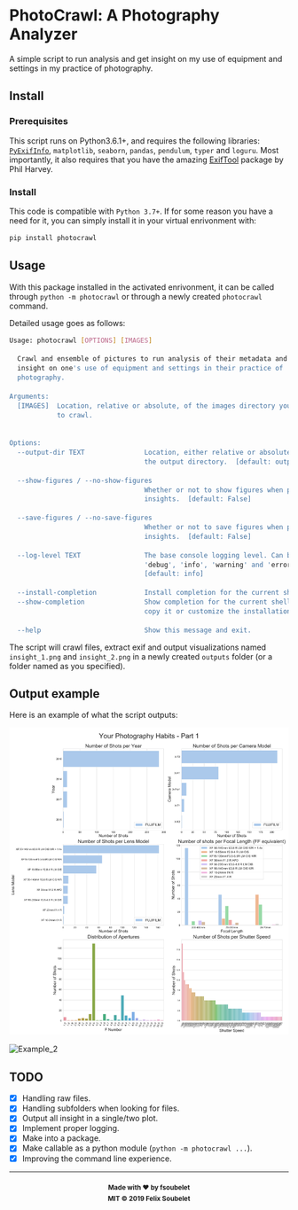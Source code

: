 # PhotoCrawl: A Photography Analyzer

A simple script to run analysis and get insight on my use of equipment and settings in my practice of photography.

## Install

### Prerequisites

This script runs on Python3.6.1+, and requires the following libraries: [`PyExifInfo`][pyexifinfo], `matplotlib`, `seaborn`, `pandas`, `pendulum`, `typer` and `loguru`.
Most importantly, it also requires that you have the amazing [ExifTool][exiftool] package by Phil Harvey.

### Install

This code is compatible with `Python 3.7+`.
If for some reason you have a need for it, you can simply install it in your virtual enrivonment with:
```bash
pip install photocrawl
```

## Usage

With this package installed in the activated enrivonment, it can be called through `python -m photocrawl` or through a newly created `photocrawl` command.


Detailed usage goes as follows:
```bash
Usage: photocrawl [OPTIONS] [IMAGES]

  Crawl and ensemble of pictures to run analysis of their metadata and get
  insight on one's use of equipment and settings in their practice of
  photography.

Arguments:
  [IMAGES]  Location, relative or absolute, of the images directory you wish
            to crawl.


Options:
  --output-dir TEXT               Location, either relative or absolute, of
                                  the output directory.  [default: outputs]

  --show-figures / --no-show-figures
                                  Whether or not to show figures when plotting
                                  insights.  [default: False]

  --save-figures / --no-save-figures
                                  Whether or not to save figures when plotting
                                  insights.  [default: False]

  --log-level TEXT                The base console logging level. Can be
                                  'debug', 'info', 'warning' and 'error'.
                                  [default: info]

  --install-completion            Install completion for the current shell.
  --show-completion               Show completion for the current shell, to
                                  copy it or customize the installation.

  --help                          Show this message and exit.
```

The script will crawl files, extract exif and output visualizations named `insight_1.png` and `insight_2.png` in a newly created `outputs` folder (or a folder named as you specified).

## Output example

Here is an example of what the script outputs:

![Example_1](example_outputs/insight_1.jpg)

![Example_2](example_outputs/insight_2.jpg)

## TODO

- [x] Handling raw files.
- [x] Handling subfolders when looking for files.
- [x] Output all insight in a single/two plot.
- [x] Implement proper logging.
- [x] Make into a package.
- [x] Make callable as a python module (`python -m photocrawl ...`).
- [x] Improving the command line experience.

---

<div align="center">
  <sub><strong>Made with ♥︎ by fsoubelet</strong></sub>
  <br>
  <sub><strong>MIT &copy 2019 Felix Soubelet</strong></sub>
</div>


[exiftool]: https://www.sno.phy.queensu.ca/~phil/exiftool/
[license]: https://github.com/fsoubelet/PhotoCrawl/blob/master/LICENSE 
[pyexifinfo]: https://github.com/guinslym/pyexifinfo
